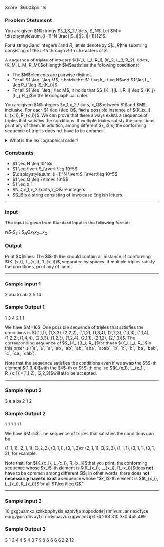 
<div>

<span>

<span>

<p>
Score : $600$points
</p>

<div>

<section>

### **Problem Statement**

<p>
You are given $N$strings $S_1,S_2,\ldots, S_N$.
Let $M = \displaystyle\sum_{i=1}^N \frac{|S_i|(|S_i|+1)}{2}$.

For a string $S$and integers $L$and $R$, let us denote by $S[L, R]$the substring consisting of the $L$-th through $R$-th characters of $S$.
</p>

<p>
A sequence of triples of integers $((K_1, L_1, R_1), (K_2, L_2, R_2), \ldots, (K_M, L_M, R_M))$of length $M$satisfies the following conditions:
</p>

<ul>

<li>
The $M$elements are pairwise distinct.
</li>

<li>
For all $1 \leq i \leq M$, it holds that $1 \leq K_i \leq N$and $1 \leq L_i \leq R_i \leq |S_{K_i}|$.
</li>

<li>
For all $1 \leq i \leq j \leq M$, it holds that $S_{K_i}[L_i, R_i] \leq S_{K_j}[L_j, R_j]$in the lexicographical order.
</li>

</ul>

<p>
You are given $Q$integers $x_1,x_2,\ldots, x_Q$between $1$and $M$, inclusive.  For each $1 \leq i \leq Q$, find a possible instance of $(K_{x_i}, L_{x_i}, R_{x_i})$.  We can prove that there always exists a sequence of triples that satisfies the conditions.  If multiple triples satisfy the conditions, print any of them.  In addition, among different $x_i$'s, the conforming sequence of triples does not have to be common.
</p>

<details>

<summary>
What is the lexicographical order?
</summary>
Two strings $S$and $T$are said to be $S \leq T$in the lexicographical order if and only if one of the following conditions is satisfied:

<ul>

<li>
$|S| \leq |T|$and $S = T[1, |S|]$. 
</li>

<li>
There exists $1\leq k\leq \min(|S|, |T|)$such that the $i$-th characters of $S$and $T$are the same for all $1\leq i\leq k-1$, and the $k$-th character of $S$is alphabetically strictly smaller than that of $T$.  
</li>

</ul>

</details>

</section>

</div>

<div>

<section>

### **Constraints**

<ul>

<li>
$1 \leq N \leq 10^5$
</li>

<li>
$1 \leq \lvert S_i\rvert \leq 10^5$
</li>

<li>
$\displaystyle\sum_{i=1}^N \lvert S_i\rvert\leq 10^5$
</li>

<li>
$1 \leq Q \leq 2\times 10^5$
</li>

<li>
$1 \leq x_1<x_2<\cdots<x_Q \leq \displaystyle\sum_{i=1}^N \frac{|S_i|(|S_i|+1)}{2}$
</li>

<li>
$N,Q,x_1,x_2,\ldots,x_Q$are integers.
</li>

<li>
$S_i$is a string consisting of lowercase English letters.
</li>

</ul>

</section>

</div>

---

<div>

<div>

<section>

### **Input**

<p>
The input is given from Standard Input in the following format:
</p>

<div>

$N$$S_1$$S_2$$\vdots$$S_N$$Q$$x_1$$x_2$$\ldots$$x_Q$
</div>

</section>

</div>

<div>

<section>

### **Output**

<p>
Print $Q$lines.  The $i$-th line should contain an instance of conforming $(K_{x_i}, L_{x_i}, R_{x_i})$, separated by spaces.
If multiple triples satisfy the conditions, print any of them.
</p>

</section>

</div>

</div>

---

<div>

<section>

### **Sample Input 1**

<div>

2
abab
cab
2
5 14

</div>

</section>

</div>

<div>

<section>

### **Sample Output 1**

<div>

1 3 4
2 1 1

</div>

<p>
We have $M=16$.  One possible sequence of triples that satisfies the conditions is
$((1,1,1), (1,3,3), (2,2,2), (1,1,2), (1,3,4), (2,2,3), (1,1,3), (1,1,4), (1,2,2), (1,4,4), (2,3,3), (1,2,3), (1,2,4), (2,1,1), (2,1,2), (2,1,3))$.
 The corresponding sequence of $S_{K_i}[L_i, R_i]$for these $(K_i,L_i, R_i)$in this order is (`a`, `a`, `a`, `ab`, `ab`, `ab`, `aba`,  `abab`, `b`, `b`, `b`, `ba`, `bab`, `c`, `ca`, `cab`).
</p>

<p>
Note that the sequence satisfies the conditions even if we swap the $5$-th element $(1,3,4)$with the $4$-th or $6$-th one,
so $(K_{x_1}, L_{x_1}, R_{x_1})=(1,1,2), (2,2,3)$will also be accepted.
</p>

</section>

</div>

---

<div>

<section>

### **Sample Input 2**

<div>

3
a
a
ba
2
1 2

</div>

</section>

</div>

<div>

<section>

### **Sample Output 2**

<div>

1 1 1
1 1 1

</div>

<p>
We have $M=5$.  The sequence of triples that satisfies the conditions can be

$(1,1,1), (2,1,1), (3,2,2), (3,1,1), (3,1,2)$or $(2,1,1), (3,2,2), (1,1,1), (3,1,1), (3,1,2)$,
for example.
</p>

<p>
Note that, for $(K_{x_i}, L_{x_i}, R_{x_i})$that you print, the conforming sequence whose $x_i$-th element is $(K_{x_i}, L_{x_i}, R_{x_i})$does 
<strong>
not
</strong>
have to be common among different $i$;
in other words, there does 
<strong>
not necessarily have to exist
</strong>
a sequence
whose "$x_i$-th element is $(K_{x_i}, L_{x_i}, R_{x_i})$for all $1\leq i\leq Q$."
</p>

</section>

</div>

---

<div>

<section>

### **Sample Input 3**

<div>

10
gxgpuamkx
szhkbpphykin
ezplvfja
mopodotkrj
rimlvumuar
nexcfyce
eurgvjyos
dhvuyfvt
nrdyluacvra
ggwnpnzij
6
74 268 310 380 455 489

</div>

</section>

</div>

<div>

<section>

### **Sample Output 3**

<div>

3 1 2
4 4 5
4 3 7
9 6 6
6 6 6
2 2 12

</div>

</section>

</div>

</span>

</span>

</div>
